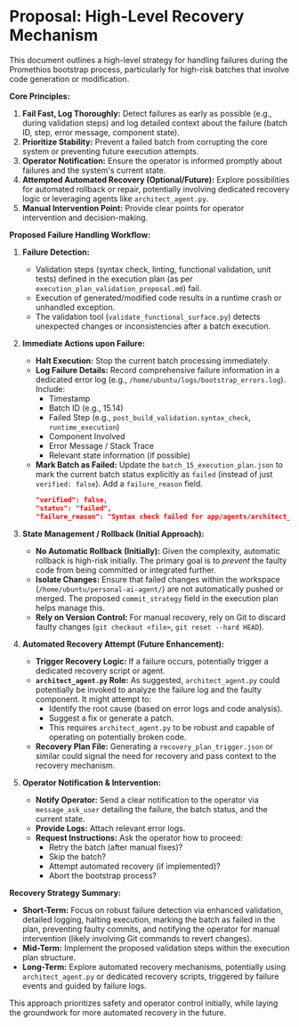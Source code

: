 # Proposal: High-Level Recovery Mechanism

This document outlines a high-level strategy for handling failures during the Promethios bootstrap process, particularly for high-risk batches that involve code generation or modification.

**Core Principles:**

1.  **Fail Fast, Log Thoroughly:** Detect failures as early as possible (e.g., during validation steps) and log detailed context about the failure (batch ID, step, error message, component state).
2.  **Prioritize Stability:** Prevent a failed batch from corrupting the core system or preventing future execution attempts.
3.  **Operator Notification:** Ensure the operator is informed promptly about failures and the system's current state.
4.  **Attempted Automated Recovery (Optional/Future):** Explore possibilities for automated rollback or repair, potentially involving dedicated recovery logic or leveraging agents like `architect_agent.py`.
5.  **Manual Intervention Point:** Provide clear points for operator intervention and decision-making.

**Proposed Failure Handling Workflow:**

1.  **Failure Detection:**
    *   Validation steps (syntax check, linting, functional validation, unit tests) defined in the execution plan (as per `execution_plan_validation_proposal.md`) fail.
    *   Execution of generated/modified code results in a runtime crash or unhandled exception.
    *   The validation tool (`validate_functional_surface.py`) detects unexpected changes or inconsistencies after a batch execution.

2.  **Immediate Actions upon Failure:**
    *   **Halt Execution:** Stop the current batch processing immediately.
    *   **Log Failure Details:** Record comprehensive failure information in a dedicated error log (e.g., `/home/ubuntu/logs/bootstrap_errors.log`). Include:
        *   Timestamp
        *   Batch ID (e.g., 15.14)
        *   Failed Step (e.g., `post_build_validation.syntax_check`, `runtime_execution`)
        *   Component Involved
        *   Error Message / Stack Trace
        *   Relevant state information (if possible)
    *   **Mark Batch as Failed:** Update the `batch_15_execution_plan.json` to mark the current batch status explicitly as `failed` (instead of just `verified: false`). Add a `failure_reason` field.
        ```json
        "verified": false,
        "status": "failed", 
        "failure_reason": "Syntax check failed for app/agents/architect_agent.py",
        ```

3.  **State Management / Rollback (Initial Approach):**
    *   **No Automatic Rollback (Initially):** Given the complexity, automatic rollback is high-risk initially. The primary goal is to *prevent* the faulty code from being committed or integrated further.
    *   **Isolate Changes:** Ensure that failed changes within the workspace (`/home/ubuntu/personal-ai-agent/`) are not automatically pushed or merged. The proposed `commit_strategy` field in the execution plan helps manage this.
    *   **Rely on Version Control:** For manual recovery, rely on Git to discard faulty changes (`git checkout <file>`, `git reset --hard HEAD`).

4.  **Automated Recovery Attempt (Future Enhancement):**
    *   **Trigger Recovery Logic:** If a failure occurs, potentially trigger a dedicated recovery script or agent.
    *   **`architect_agent.py` Role:** As suggested, `architect_agent.py` could potentially be invoked to analyze the failure log and the faulty component. It might attempt to:
        *   Identify the root cause (based on error logs and code analysis).
        *   Suggest a fix or generate a patch.
        *   This requires `architect_agent.py` to be robust and capable of operating on potentially broken code.
    *   **Recovery Plan File:** Generating a `recovery_plan_trigger.json` or similar could signal the need for recovery and pass context to the recovery mechanism.

5.  **Operator Notification & Intervention:**
    *   **Notify Operator:** Send a clear notification to the operator via `message_ask_user` detailing the failure, the batch status, and the current state.
    *   **Provide Logs:** Attach relevant error logs.
    *   **Request Instructions:** Ask the operator how to proceed:
        *   Retry the batch (after manual fixes)?
        *   Skip the batch?
        *   Attempt automated recovery (if implemented)?
        *   Abort the bootstrap process?

**Recovery Strategy Summary:**

*   **Short-Term:** Focus on robust failure detection via enhanced validation, detailed logging, halting execution, marking the batch as failed in the plan, preventing faulty commits, and notifying the operator for manual intervention (likely involving Git commands to revert changes).
*   **Mid-Term:** Implement the proposed validation steps within the execution plan structure.
*   **Long-Term:** Explore automated recovery mechanisms, potentially using `architect_agent.py` or dedicated recovery scripts, triggered by failure events and guided by failure logs.

This approach prioritizes safety and operator control initially, while laying the groundwork for more automated recovery in the future.
